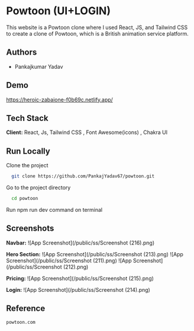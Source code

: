 # Powtoon (UI+LOGIN) 

This website is a Powtoon clone where I used React, JS, and Tailwind CSS to create a clone of Powtoon, which is a British animation service platform.

## Authors

- Pankajkumar Yadav

## Demo

https://heroic-zabaione-f0b69c.netlify.app/



## Tech Stack

**Client:** React, Js, Tailwind CSS , Font Awesome(icons) , Chakra UI


## Run Locally

Clone the project

```bash
  git clone https://github.com/PankajYadav67/powtoon.git
```

Go to the project directory

```bash
  cd powtoon
```
Run npm run dev command on terminal


## Screenshots

**Navbar:**
![App Screenshot](/public/ss/Screenshot (216).png)











**Hero Section:**
![App Screenshot](/public/ss/Screenshot (213).png)
![App Screenshot](/public/ss/Screenshot (211).png)
![App Screenshot](/public/ss/Screenshot (212).png)







**Pricing:**
![App Screenshot](/public/ss/Screenshot (215).png)




**Login:**
![App Screenshot](/public/ss/Screenshot (214).png)


## Reference    
    powtoon.com
